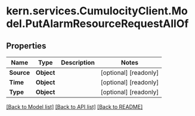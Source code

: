 # kern.services.CumulocityClient.Model.PutAlarmResourceRequestAllOf

## Properties

Name | Type | Description | Notes
------------ | ------------- | ------------- | -------------
**Source** | **Object** |  | [optional] [readonly] 
**Time** | **Object** |  | [optional] [readonly] 
**Type** | **Object** |  | [optional] [readonly] 

[[Back to Model list]](../README.md#documentation-for-models) [[Back to API list]](../README.md#documentation-for-api-endpoints) [[Back to README]](../README.md)

